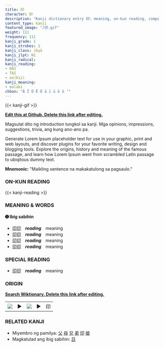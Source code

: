 ```yaml
---
title: 印
character: 印
description: "Kanji dictionary entry 印: meaning, on-kun reading, compounds, origin, related kanji"
content_type: kanji
featured_image: "/印.gif"
weight: 111
frequency: 111
kanji_grade: 1
kanji_strokes: 1
kanji_class: Jōyō
kanji_jlpt: N1
kanji_radical: 
kanji_reading: 
- DAI
- TAI
- oo(kii)
kanji_meaning:
- malaki
chōon: "Ā Ī Ū Ē Ō ā ī ū ē ō ’"
---
```

[//]: # (Don't edit the line below. Kanji animated GIF code is automatically generated.)
{{< kanji-gif >}}

[//]: # (Edit below this line.)

**[Edit this at Github. Delete this link after editing.](https://github.com/tim0g/tim/tree/main/content/kanji/印/index.md)**

Magsulat dito ng introduction tungkol sa kanji. Mga opinions, impressions, suggestions, trivia, ang kung ano-ano pa.

Generate Lorem Ipsum placeholder text for use in your graphic, print and web layouts, and discover plugins for your favorite writing, design and blogging tools. Explore the origins, history and meaning of the famous passage, and learn how Lorem Ipsum went from scrambled Latin passage to ubiqitous dummy text.
 
**Mnemonic:** "Maikling sentence na makakatulong sa pagsaulo."

### ON-KUN READING

[//]: # (Don't edit the line below. ON-KUN READING code is automatically generated.)
{{< kanji-reading >}}

### MEANING & WORDS

#### ➊ **Ibig sabihin**
  - [印](../印)[印](../印)　***reading***　meaning
  - [印](../印)[印](../印)　***reading***　meaning
  - [印](../印)[印](../印)　***reading***　meaning
  - [印](../印)[印](../印)　***reading***　meaning

### SPECIAL READING
  - [印](../印)[印](../印)　***reading***　meaning

### ORIGIN

**[Search Wiktionary. Delete this link after editing.](https://wiktionary.org/wiki/印)**
<table class="kanji-table"><tr><td>
<img src="60px-印-bronze.svg.png">
</td><td>▶</td><td>
<img src="60px-印-oracle.svg.png">
</td><td>▶</td>
<td class="kanji-origin">印</td>
</tr></table>

### RELATED KANJI
- Miyembro ng pamilya: [父](../父) [母](../母) [兄](../兄) [弟](../弟) [印](../印) [娘](../娘)
- Magkatulad ang ibig sabihin: [日](../日)
